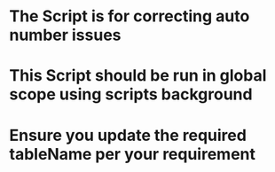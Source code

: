 # The Script is for correcting auto number issues
# This Script should be run in global scope using scripts background
# Ensure you update the required tableName per your requirement
